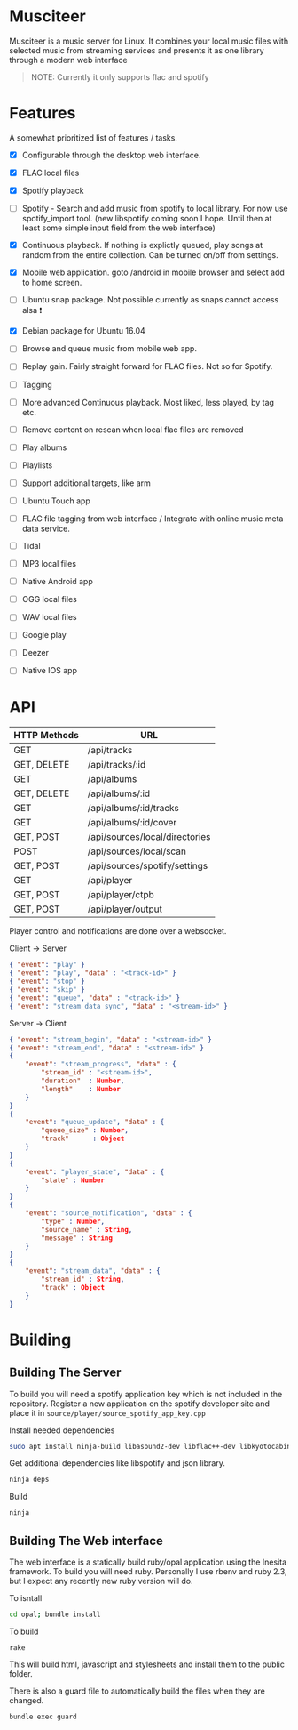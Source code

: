 Musciteer
=========

Musciteer is a music server for Linux. It combines your local music files with
selected music from streaming services and presents it as one library through 
a modern web interface

> NOTE: Currently it only supports flac and spotify



Features
========

A somewhat prioritized list of features / tasks.

- [x] Configurable through the desktop web interface.
- [x] FLAC local files
- [x] Spotify playback
- [ ] Spotify - Search and add music from spotify to local library. For now
      use spotify_import tool. (new libspotify coming soon I hope. Until then
      at least some simple input field from the web interface)
- [x] Continuous playback. If nothing is explictly queued, play songs at random
      from the entire collection. Can be turned on/off from settings.
- [x] Mobile web application. goto /android in mobile browser and select add to
      home screen.
- [ ] Ubuntu snap package. Not possible currently as snaps cannot access alsa
      :exclamation:
- [x] Debian package for Ubuntu 16.04
- [ ] Browse and queue music from mobile web app.
- [ ] Replay gain. Fairly straight forward for FLAC files. Not so for Spotify.
- [ ] Tagging
- [ ] More advanced Continuous playback. Most liked, less played, by tag etc.
- [ ] Remove content on rescan when local flac files are removed
- [ ] Play albums
- [ ] Playlists
- [ ] Support additional targets, like arm
- [ ] Ubuntu Touch app
- [ ] FLAC file tagging from web interface / Integrate with online music meta
      data service.
- [ ] Tidal
- [ ] MP3 local files
- [ ] Native Android app
- [ ] OGG local files
- [ ] WAV local files
- [ ] Google play
- [ ] Deezer
- [ ] Native IOS app



API
===

| HTTP Methods | URL
| ------------ | ---
| GET          | /api/tracks
| GET, DELETE  | /api/tracks/:id
| GET          | /api/albums
| GET, DELETE  | /api/albums/:id
| GET          | /api/albums/:id/tracks
| GET          | /api/albums/:id/cover
| GET, POST    | /api/sources/local/directories
| POST         | /api/sources/local/scan
| GET, POST    | /api/sources/spotify/settings
| GET          | /api/player 
| GET, POST    | /api/player/ctpb
| GET, POST    | /api/player/output

Player control and notifications are done over a websocket.

Client -> Server

```json
{ "event": "play" }
{ "event": "play", "data" : "<track-id>" }
{ "event": "stop" }
{ "event": "skip" }
{ "event": "queue", "data" : "<track-id>" }
{ "event": "stream_data_sync", "data" : "<stream-id>" }
```

Server -> Client

```json
{ "event": "stream_begin", "data" : "<stream-id>" }
{ "event": "stream_end", "data" : "<stream-id>" }
{ 
    "event": "stream_progress", "data" : { 
        "stream_id" : "<stream-id>",
        "duration"  : Number,
        "length"    : Number
    } 
}
{ 
    "event": "queue_update", "data" : {
        "queue_size" : Number,
        "track"      : Object
    } 
}
{ 
    "event": "player_state", "data" : {
        "state" : Number
    } 
}
{ 
    "event": "source_notification", "data" : {
        "type" : Number,
        "source_name" : String,
        "message" : String
    } 
}
{ 
    "event": "stream_data", "data" : {
        "stream_id" : String,
        "track" : Object
    } 
}
```



Building
========

Building The Server
-------------------

To build you will need a spotify application key which is not included in the
repository. Register a new application on the spotify developer site and place 
it in `source/player/source_spotify_app_key.cpp`

Install needed dependencies

```sh
sudo apt install ninja-build libasound2-dev libflac++-dev libkyotocabinet-dev libcrypto++-dev
```

Get additional dependencies like libspotify and json library.

```sh
ninja deps
```

Build

```sh
ninja
```


Building The Web interface
--------------------------

The web interface is a statically build ruby/opal application using the Inesita 
framework. To build you will need ruby. Personally I use rbenv and ruby 2.3, but
I expect any recently new ruby version will do.

To isntall 

```sh
cd opal; bundle install
```

To build

```
rake
```

This will build html, javascript and stylesheets and install them to the public
folder.

There is also a guard file to automatically build the files when they are changed.

```
bundle exec guard
```
